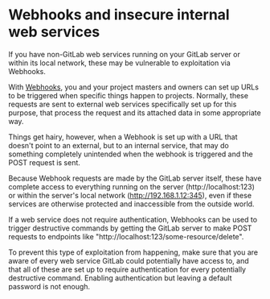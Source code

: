 # Webhooks and insecure internal web services

If you have non-GitLab web services running on your GitLab server or within its local network, these may be vulnerable to exploitation via Webhooks.

With [Webhooks](../user/project/integrations/webhooks.md), you and your project masters and owners can set up URLs to be triggered when specific things happen to projects. Normally, these requests are sent to external web services specifically set up for this purpose, that process the request and its attached data in some appropriate way. 

Things get hairy, however, when a Webhook is set up with a URL that doesn't point to an external, but to an internal service, that may do something completely unintended when the webhook is triggered and the POST request is sent.

Because Webhook requests are made by the GitLab server itself, these have complete access to everything running on the server (http://localhost:123) or within the server's local network (http://192.168.1.12:345), even if these services are otherwise protected and inaccessible from the outside world.

If a web service does not require authentication, Webhooks can be used to trigger destructive commands by getting the GitLab server to make POST requests to endpoints like "http://localhost:123/some-resource/delete". 

To prevent this type of exploitation from happening, make sure that you are aware of every web service GitLab could potentially have access to, and that all of these are set up to require authentication for every potentially destructive command. Enabling authentication but leaving a default password is not enough.

